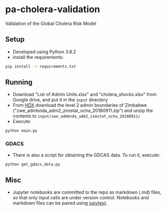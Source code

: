 # pa-cholera-validation
Validation of the Global Cholera Risk Model

## Setup

* Developed using Python 3.8.2
* Install the requirements:
```bash
pip install -r requirements.txt
```

## Running
* Download "List of Admin Units.xlsx"  and "cholera_shocks.xlsx" from Google drive,
and put it in the `input` directory 
* From [HDX](https://data.humdata.org/dataset/zimbabwe-administrative-levels-0-3-boundaries?force_layout=desktop)
download the level 2 admin boundaries of Zimbabwe 
("zwe_admbnda_adm2_zimstat_ocha_20180911.zip")
and unzip the contents to `input/zwe_admbnda_adm2_zimstat_ocha_20180911/`
* Execute:
```bash
python main.py
```

### GDACS
* There is also a script for obtaining the GDCAS data. To run it, execute:
```bash
python get_gdacs_data.py
```

## Misc
* Jupyter notebooks are committed to the repo as markdown (.md) files, 
so that only input cells are under version control. Notebooks and markdown 
files can be paired using [jupytext](https://github.com/mwouts/jupytext).
